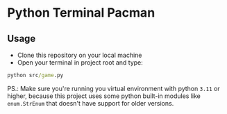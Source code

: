 # Python Terminal Pacman

## Usage

- Clone this repository on your local machine
- Open your terminal in project root and type:

```cmd
python src/game.py
```

PS.: Make sure you're running you virtual environment with python `3.11` or higher, because this project uses some python built-in modules like `enum.StrEnum` that doesn't have support for older versions.
